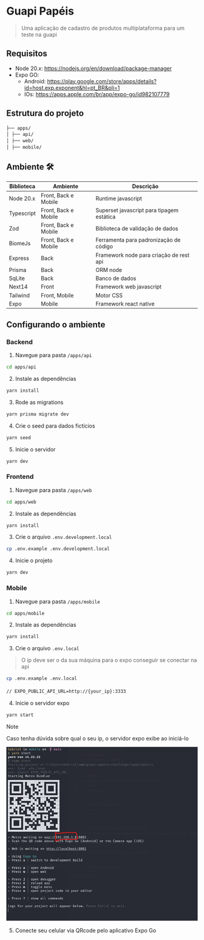 # Guapi Papéis
> Uma aplicação de cadastro de produtos multiplataforma para um teste na guapi

## Requisitos
- Node 20.x: https://nodejs.org/en/download/package-manager
- Expo GO:
  - Android: https://play.google.com/store/apps/details?id=host.exp.exponent&hl=pt_BR&pli=1
  - IOs: https://apps.apple.com/br/app/expo-go/id982107779  

## Estrutura do projeto
```bash
├── apps/
│ ├── api/
│ ├── web/
│ ├── mobile/
```

## Ambiente 🛠️
| Biblioteca  | Ambiente | Descrição |
| ------------- | ------------- | ------------- |
| Node 20.x | Front, Back e Mobile | Runtime javascript |
| Typescript | Front, Back e Mobile | Superset javascript para tipagem estática |
| Zod | Front, Back e Mobile | Biblioteca de validação de dados |
| BiomeJs | Front, Back e Mobile | Ferramenta para padronização de código |
| Express | Back | Framework node para criação de rest api |
| Prisma | Back | ORM node |
| SqLite | Back | Banco de dados |
| Next14 | Front | Framework web javascript |
| Tailwind | Front, Mobile | Motor CSS |
| Expo | Mobile | Framework react native |

## Configurando o ambiente

### Backend
1. Navegue para pasta <code>/apps/api</code>
```bash
cd apps/api
```

2. Instale as dependências
```bash
yarn install
```

3. Rode as migrations
```bash
yarn prisma migrate dev
```

4. Crie o seed para dados fictícios
```bash
yarn seed
```

5. Inicie o servidor
```bash
yarn dev
```

### Frontend
1. Navegue para pasta <code>/apps/web</code>
```bash
cd apps/web
```

2. Instale as dependências
```bash
yarn install
```

3. Crie o arquivo <code>.env.development.local</code>
```bash
cp .env.example .env.development.local
```

4. Inicie o projeto
```bash
yarn dev
```

### Mobile
1. Navegue para pasta <code>/apps/mobile</code>
```bash
cd apps/mobile
```

2. Instale as dependências
```bash
yarn install
```

3. Crie o arquivo <code>.env.local</code>
> O ip deve ser o da sua máquina para o expo conseguir se conectar na api
```bash
cp .env.example .env.local

// EXPO_PUBLIC_API_URL=http://{your_ip}:3333
```

4. Inicie o servidor expo
```bash
yarn start
```

> [!NOTE]
> Caso tenha dúvida sobre qual o seu ip, o servidor expo exibe ao iniciá-lo
<img src='docs/expo.png' />

5. Conecte seu celular via QRcode pelo aplicativo Expo Go